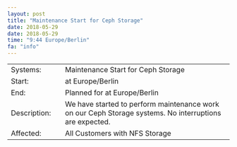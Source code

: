 ```yaml
---
layout: post
title: "Maintenance Start for Ceph Storage"
date: 2018-05-29
date: 2018-05-29
time: "9:44 Europe/Berlin"
fa: "info"
---
```


|                   |   |                                                                      |
|-------------------|---|----------------------------------------------------------------------|
| Systems:          |   | Maintenance Start for Ceph Storage|
| Start:            |   |  at  Europe/Berlin |
| End:              |   | Planned for  at   Europe/Berlin |
| Description:      |   | We have started to perform maintenance work on our Ceph Storage systems. No interruptions are expected. |
| Affected:         |   | All Customers with NFS Storage |